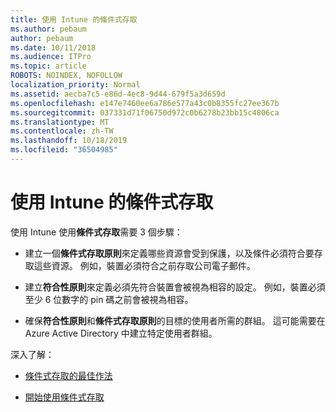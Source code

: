 ```yaml
---
title: 使用 Intune 的條件式存取
ms.author: pebaum
author: pebaum
ms.date: 10/11/2018
ms.audience: ITPro
ms.topic: article
ROBOTS: NOINDEX, NOFOLLOW
localization_priority: Normal
ms.assetid: aecba7c5-e86d-4ec8-9d44-679f5a3d659d
ms.openlocfilehash: e147e7460ee6a786e577a43c0b8355fc27ee367b
ms.sourcegitcommit: 037331d71f06750d972c0b6278b23bb15c4806ca
ms.translationtype: MT
ms.contentlocale: zh-TW
ms.lasthandoff: 10/18/2019
ms.locfileid: "36504985"
---
```

# <a name="conditional-access-with-intune"></a>使用 Intune 的條件式存取

使用 Intune 使用**條件式存取**需要 3 個步驟： 
  
- 建立一個**條件式存取原則**來定義哪些資源會受到保護，以及條件必須符合要存取這些資源。 例如，裝置必須符合之前存取公司電子郵件。 
    
- 建立**符合性原則**來定義必須先符合裝置會被視為相容的設定。 例如，裝置必須至少 6 位數字的 pin 碼之前會被視為相容。 
    
- 確保**符合性原則**和**條件式存取原則**的目標的使用者所需的群組。 這可能需要在 Azure Active Directory 中建立特定使用者群組。 
    
深入了解：
  
- [條件式存取的最佳作法](https://docs.microsoft.com/azure/active-directory/conditional-access/best-practices)
    
- [開始使用條件式存取](https://docs.microsoft.com/azure/active-directory/active-directory-conditional-access-azure-portal-get-started)
    

